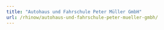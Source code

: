 ```yaml
---
title: "Autohaus und Fahrschule Peter Müller GmbH"
url: /rhinow/autohaus-und-fahrschule-peter-mueller-gmbh/
---
```

